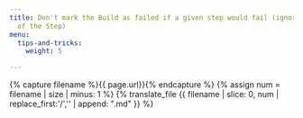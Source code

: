 ```yaml
---
title: Don't mark the Build as failed if a given step would fail (ignore the error
  of the Step)
menu:
  tips-and-tricks:
    weight: 5

---
```

{% capture filename %}{{ page.url}}{% endcapture %}
{% assign num = filename | size | minus: 1 %}
{% translate_file {{ filename | slice: 0, num | replace_first:'/','' | append: ".md" }} %}
